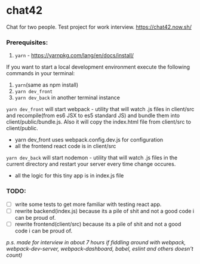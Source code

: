 # chat42
Chat for two people. Test project for work interview. https://chat42.now.sh/

### Prerequisites:
1. `yarn` - https://yarnpkg.com/lang/en/docs/install/

If you want to start a local development environment execute the following commands in your terminal:
1. `yarn`(same as npm install)
2. `yarn dev_front`
3. `yarn dev_back` in another terminal instance

`yarn dev_front` will start webpack - utility that will watch .js files in client/src
and recompile(from es6 JSX to es5 standard JS) and bundle them into client/public/bundle.js.
Also it will copy the index.html file from client/src to client/public.
- yarn dev_front uses webpack.config.dev.js for configuration
- all the frontend react code is in client/src

`yarn dev_back` will start nodemon - utility that will watch .js files in the current directory
and restart your server every time change occures. 
- all the logic for this tiny app is in index.js file

### TODO:
- [ ] write some tests to get more familiar with testing react app.
- [ ] rewrite backend(index.js) because its a pile of shit and not a good code i can be proud of.
- [ ] rewrite frontend(client/src) because its a pile of shit and not a good code i can be proud of.

_p.s. made for interview in about 7 hours if fiddling around with webpack, webpack-dev-server, webpack-dashboard,
babel, eslint and others doesn't count)_
